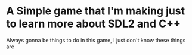 # A Simple game that I'm making just to learn more about SDL2 and C++

Always gonna be things to do in this game, I just don't know these things are